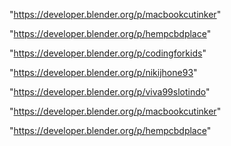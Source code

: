 "https://developer.blender.org/p/macbookcutinker"

"https://developer.blender.org/p/hempcbdplace"

 
"https://developer.blender.org/p/codingforkids"


"https://developer.blender.org/p/nikijhone93"


"https://developer.blender.org/p/viva99slotindo"


"https://developer.blender.org/p/macbookcutinker"


"https://developer.blender.org/p/hempcbdplace"


 
